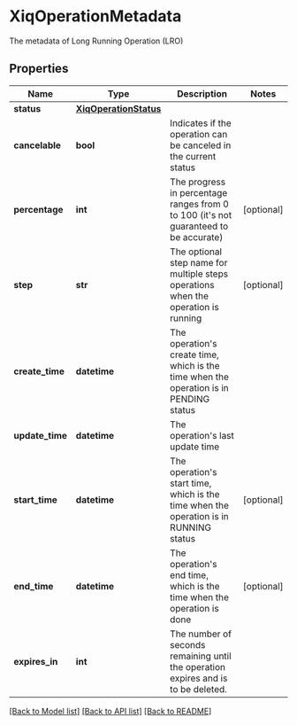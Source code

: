 # XiqOperationMetadata

The metadata of Long Running Operation (LRO)
## Properties
Name | Type | Description | Notes
------------ | ------------- | ------------- | -------------
**status** | [**XiqOperationStatus**](XiqOperationStatus.md) |  | 
**cancelable** | **bool** | Indicates if the operation can be canceled in the current status | 
**percentage** | **int** | The progress in percentage ranges from 0 to 100 (it&#39;s not guaranteed to be accurate) | [optional] 
**step** | **str** | The optional step name for multiple steps operations when the operation is running | [optional] 
**create_time** | **datetime** | The operation&#39;s create time, which is the time when the operation is in PENDING status | 
**update_time** | **datetime** | The operation&#39;s last update time | 
**start_time** | **datetime** | The operation&#39;s start time, which is the time when the operation is in RUNNING status | [optional] 
**end_time** | **datetime** | The operation&#39;s end time, which is the time when the operation is done | [optional] 
**expires_in** | **int** | The number of seconds remaining until the operation expires and is to be deleted. | 

[[Back to Model list]](../README.md#documentation-for-models) [[Back to API list]](../README.md#documentation-for-api-endpoints) [[Back to README]](../README.md)


